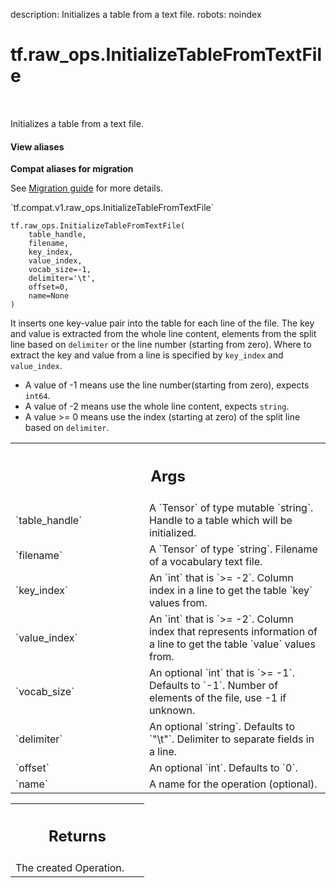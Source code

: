 description: Initializes a table from a text file.
robots: noindex

# tf.raw_ops.InitializeTableFromTextFile

<!-- Insert buttons and diff -->

<table class="tfo-notebook-buttons tfo-api nocontent" align="left">

</table>



Initializes a table from a text file.


<section class="expandable">
  <h4 class="showalways">View aliases</h4>
  <p>
<b>Compat aliases for migration</b>
<p>See
<a href="https://www.tensorflow.org/guide/migrate">Migration guide</a> for
more details.</p>
<p>`tf.compat.v1.raw_ops.InitializeTableFromTextFile`</p>
</p>
</section>

<pre class="devsite-click-to-copy prettyprint lang-py tfo-signature-link">
<code>tf.raw_ops.InitializeTableFromTextFile(
    table_handle,
    filename,
    key_index,
    value_index,
    vocab_size=-1,
    delimiter=&#x27;\t&#x27;,
    offset=0,
    name=None
)
</code></pre>



<!-- Placeholder for "Used in" -->

It inserts one key-value pair into the table for each line of the file.
The key and value is extracted from the whole line content, elements from the
split line based on `delimiter` or the line number (starting from zero).
Where to extract the key and value from a line is specified by `key_index` and
`value_index`.

- A value of -1 means use the line number(starting from zero), expects `int64`.
- A value of -2 means use the whole line content, expects `string`.
- A value >= 0 means use the index (starting at zero) of the split line based
  on `delimiter`.

<!-- Tabular view -->
 <table class="responsive fixed orange">
<colgroup><col width="214px"><col></colgroup>
<tr><th colspan="2"><h2 class="add-link">Args</h2></th></tr>

<tr>
<td>
`table_handle`<a id="table_handle"></a>
</td>
<td>
A `Tensor` of type mutable `string`.
Handle to a table which will be initialized.
</td>
</tr><tr>
<td>
`filename`<a id="filename"></a>
</td>
<td>
A `Tensor` of type `string`. Filename of a vocabulary text file.
</td>
</tr><tr>
<td>
`key_index`<a id="key_index"></a>
</td>
<td>
An `int` that is `>= -2`.
Column index in a line to get the table `key` values from.
</td>
</tr><tr>
<td>
`value_index`<a id="value_index"></a>
</td>
<td>
An `int` that is `>= -2`.
Column index that represents information of a line to get the table
`value` values from.
</td>
</tr><tr>
<td>
`vocab_size`<a id="vocab_size"></a>
</td>
<td>
An optional `int` that is `>= -1`. Defaults to `-1`.
Number of elements of the file, use -1 if unknown.
</td>
</tr><tr>
<td>
`delimiter`<a id="delimiter"></a>
</td>
<td>
An optional `string`. Defaults to `"\t"`.
Delimiter to separate fields in a line.
</td>
</tr><tr>
<td>
`offset`<a id="offset"></a>
</td>
<td>
An optional `int`. Defaults to `0`.
</td>
</tr><tr>
<td>
`name`<a id="name"></a>
</td>
<td>
A name for the operation (optional).
</td>
</tr>
</table>



<!-- Tabular view -->
 <table class="responsive fixed orange">
<colgroup><col width="214px"><col></colgroup>
<tr><th colspan="2"><h2 class="add-link">Returns</h2></th></tr>
<tr class="alt">
<td colspan="2">
The created Operation.
</td>
</tr>

</table>

